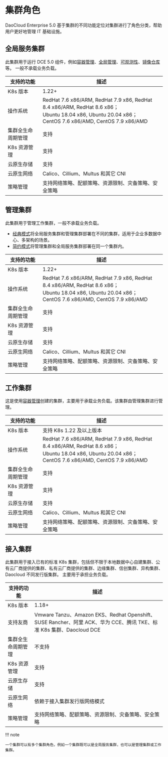 # 集群角色

DaoCloud Enterprise 5.0 基于集群的不同功能定位对集群进行了角色分类，帮助用户更好地管理 IT 基础设施。

## 全局服务集群

此集群用于运行 DCE 5.0 组件，例如[容器管理](../../intro/index.md)、[全局管理](../../../ghippo/intro/index.md)、[可观测性](../../../insight/intro/index.md)、[镜像仓库](../../../kangaroo/intro/index.md)等。
一般不承载业务负载。

| 支持的功能 | 描述 |
| -------- | ---- |
| K8s 版本 | 1.22+ |
| 操作系统 | RedHat 7.6 x86/ARM, RedHat 7.9 x86, RedHat 8.4 x86/ARM, RedHat 8.6 x86；<br>Ubuntu 18.04 x86, Ubuntu 20.04 x86；<br>CentOS 7.6 x86/AMD, CentOS 7.9 x86/AMD |
| 集群全生命周期管理 | 支持 |
| K8s 资源管理 | 支持 |
| 云原生存储 | 支持 |
| 云原生网络 | Calico、Cillium、Multus 和其它 CNI |
| 策略管理 | 支持网络策略、配额策略、资源限制、灾备策略、安全策略 |

## 管理集群

此集群用于管理工作集群，一般不承载业务负载。

- [经典模式](../../../install/commercial/deploy-requirements.md)将全局服务集群和管理集群部署在不同的集群，适用于企业多数据中心、多架构的场景。
- [简约模式](../../../install/commercial/deploy-requirements.md)将管理集群和全局服务集群部署在同一个集群内。

| 支持的功能 | 描述 |
| -------- | ---- |
| K8s 版本 | 1.22+ |
| 操作系统 | RedHat 7.6 x86/ARM, RedHat 7.9 x86, RedHat 8.4 x86/ARM, RedHat 8.6 x86；<br>Ubuntu 18.04 x86, Ubuntu 20.04 x86；<br>CentOS 7.6 x86/AMD, CentOS 7.9 x86/AMD |
| 集群全生命周期管理 | 支持 |
| K8s 资源管理 | 支持 |
| 云原生存储 | 支持 |
| 云原生网络 | Calico、Cillium、Multus 和其它 CNI |
| 策略管理 | 支持网络策略、配额策略、资源限制、灾备策略、安全策略 |

## 工作集群

这是使用[容器管理](../../intro/index.md)创建的集群，主要用于承载业务负载。该集群由管理集群进行管理。

| 支持的功能 | 描述 |
| -------- | ---- |
| K8s 版本 | 支持 K8s 1.22 及以上版本 |
| 操作系统 | RedHat 7.6 x86/ARM, RedHat 7.9 x86, RedHat 8.4 x86/ARM, RedHat 8.6 x86；<br>Ubuntu 18.04 x86, Ubuntu 20.04 x86；<br>CentOS 7.6 x86/AMD, CentOS 7.9 x86/AMD |
| 集群全生命周期管理 | 支持 |
| K8s 资源管理 | 支持 |
| 云原生存储 | 支持 |
| 云原生网络 | Calico、Cillium、Multus 和其它 CNI |
| 策略管理 | 支持网络策略、配额策略、资源限制、灾备策略、安全策略 |

## 接入集群

此集群用于接入已有的标准 K8s 集群，包括但不限于本地数据中心自建集群、公有云厂商提供的集群、私有云厂商提供的集群、边缘集群、信创集群、异构集群、Daocloud 不同发行版集群。
主要用于承担业务负载。

| 支持的功能 | 描述 |
| -------- | ---- |
| K8s 版本 | 1.18+ |
| 支持友商 | Vmware Tanzu、Amazon EKS、Redhat Openshift、SUSE Rancher、阿里 ACK、华为 CCE、腾讯 TKE、标准 K8s 集群、Daocloud DCE |
| 集群全生命周期管理 | 不支持 |
| K8s 资源管理 | 支持 |
| 云原生存储 | 支持 |
| 云原生网络 | 依赖于接入集群发行版网络模式 |
| 策略管理 | 支持网络策略、配额策略、资源限制、灾备策略、安全策略 |

!!! note

    一个集群可以有多个集群角色，例如一个集群既可以是全局服务集群，也可以是管理集群或工作集群。
